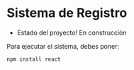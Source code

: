 <h1> Sistema de Registro </h1>

- Estado del proyecto! En construcción

Para ejecutar el sistema, debes poner:

```npm install react```

